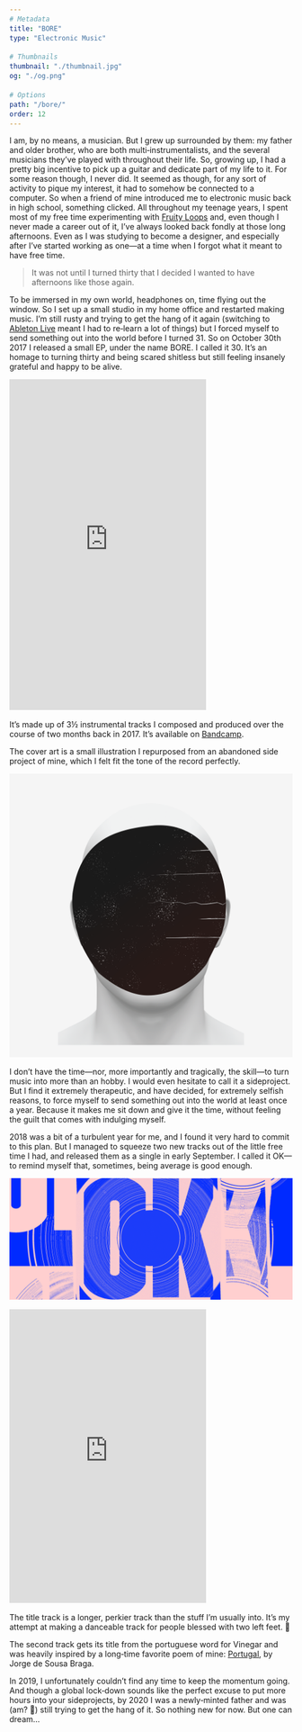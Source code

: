 ```yaml
---
# Metadata
title: "BORE"
type: "Electronic Music"

# Thumbnails
thumbnail: "./thumbnail.jpg"
og: "./og.png"

# Options
path: "/bore/"
order: 12
---
```


<article role="article">

I am, by no means, a musician. But I grew up surrounded by them: my father and older brother, who are both multi‑instrumentalists, and the several musicians they’ve played with throughout their life. So, growing up, I had a pretty big incentive to pick up a guitar and dedicate part of my life to it. For some reason though, I never did. It seemed as though, for any sort of activity to pique my interest, it had to somehow be connected to a computer. So when a friend of mine introduced me to electronic music back in high school, something clicked. All throughout my teenage years, I spent most of my free time experimenting with [Fruity Loops](https://www.image-line.com/flstudio/) and, even though I never made a career out of it, I’ve always looked back fondly at those long afternoons. Even as I was studying to become a designer, and especially after I’ve started working as one—at a time when I forgot what it meant to have free time.

> It was not until I turned thirty that I decided I wanted to have afternoons like those again.

To be immersed in my own world, headphones on, time flying out the window. So I set up a small studio in my home office and restarted making music. I’m still rusty and trying to get the hang of it again (switching to [Ableton Live](https://www.ableton.com/en/live/) meant I had to re‑learn a lot of things) but I forced myself to send something out into the world before I turned 31. So on October 30th 2017 I released a small EP, under the name BORE. I called it 30. It’s an homage to turning thirty and being scared shitless but still feeling insanely grateful and happy to be alive.

<iframe style="border: 0; width: 350px; height: 588px;" src="https://bandcamp.com/EmbeddedPlayer/album=1143290857/size=large/bgcol=ffffff/linkcol=1A1A1A/transparent=true/" seamless><a href="https://bore.bandcamp.com/album/30">30 by BORE</a></iframe>

It’s made up of 3½ instrumental tracks I composed and produced over the course of two months back in 2017. It’s available on [Bandcamp](https://bore.bandcamp.com/releases).

The cover art is a small illustration I repurposed from an abandoned side project of mine, which I felt fit the tone of the record perfectly.

</article>

![Cover art for the EP 30, by BORE](images/30.png)

<article role="article">

I don’t have the time—nor, more importantly and tragically, the skill—to turn music into more than an hobby. I would even hesitate to call it a sideproject. But I find it extremely therapeutic, and have decided, for extremely selfish reasons, to force myself to send something out into the world at least once a year. Because it makes me sit down and give it the time, without feeling the guilt that comes with indulging myself.

2018 was a bit of a turbulent year for me, and I found it very hard to commit to this plan. But I managed to squeeze two new tracks out of the little free time I had, and released them as a single in early September. I called it OK—to remind myself that, sometimes, being average is good enough.

</article>

![Cover art for the EP 30, by BORE](images/ok.png)

<article role="article">

<iframe style="border: 0; width: 350px; height: 522px;" src="https://bandcamp.com/EmbeddedPlayer/album=1731683899/size=large/bgcol=ffffff/linkcol=233CEF/transparent=true/" seamless><a href="https://bore.bandcamp.com/album/ok">OK by BORE</a></iframe>

The title track is a longer, perkier track than the stuff I’m usually into. It’s my attempt at making a danceable track for people blessed with two left feet. 🕺

The second track gets its title from the portuguese word for Vinegar and was heavily inspired by a long‑time favorite poem of mine: [Portugal](http://ensina.rtp.pt/artigo/portugal-de-jorge-sousa-braga/), by Jorge de Sousa Braga.

In 2019, I unfortunately couldn’t find any time to keep the momentum going. And though a global lock‑down sounds like the perfect excuse to put more hours into your sideprojects, by 2020 I was a newly‑minted father and was (am? 🤔) still trying to get the hang of it. So nothing new for now. But one can dream...

</article>
